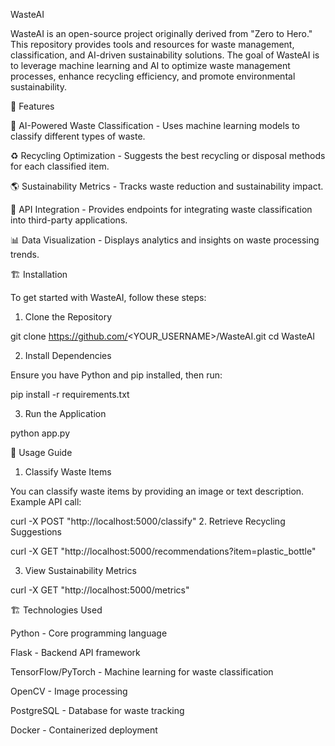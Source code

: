 WasteAI



WasteAI is an open-source project originally derived from "Zero to Hero." This repository provides tools and resources for waste management, classification, and AI-driven sustainability solutions. The goal of WasteAI is to leverage machine learning and AI to optimize waste management processes, enhance recycling efficiency, and promote environmental sustainability.

📌 Features

🧠 AI-Powered Waste Classification - Uses machine learning models to classify different types of waste.

♻️ Recycling Optimization - Suggests the best recycling or disposal methods for each classified item.

🌎 Sustainability Metrics - Tracks waste reduction and sustainability impact.

🚀 API Integration - Provides endpoints for integrating waste classification into third-party applications.

📊 Data Visualization - Displays analytics and insights on waste processing trends.

🏗️ Installation

To get started with WasteAI, follow these steps:

1. Clone the Repository

 git clone https://github.com/<YOUR_USERNAME>/WasteAI.git
 cd WasteAI

2. Install Dependencies

Ensure you have Python and pip installed, then run:

pip install -r requirements.txt

3. Run the Application

python app.py

🚀 Usage Guide

1. Classify Waste Items

You can classify waste items by providing an image or text description. Example API call:

curl -X POST "http://localhost:5000/classify" 
2. Retrieve Recycling Suggestions

curl -X GET "http://localhost:5000/recommendations?item=plastic_bottle"

3. View Sustainability Metrics

curl -X GET "http://localhost:5000/metrics"

🏗️ Technologies Used

Python - Core programming language

Flask - Backend API framework

TensorFlow/PyTorch - Machine learning for waste classification

OpenCV - Image processing

PostgreSQL - Database for waste tracking

Docker - Containerized deployment
